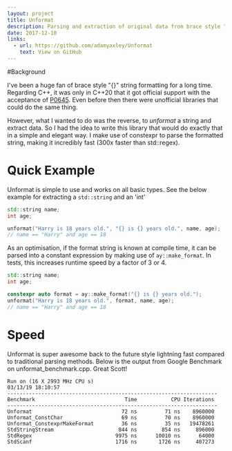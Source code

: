 ```yaml
---
layout: project
title: Unformat
description: Parsing and extraction of original data from brace style "{}" formatted strings. It basically unformats what you thought was formatted for good.
date: 2017-12-10
links:
  - url: https://github.com/adamyaxley/Unformat
    text: View on GitHub
---
```


#Background

I've been a huge fan of brace style "{}" string formatting for a long time. Regarding C++, it was only in C++20 that it got official support with the acceptance of [P0645](http://www.open-std.org/jtc1/sc22/wg21/docs/papers/2019/p0645r10.html). Even before then there were unofficial libraries that could do the same thing.

However, what I wanted to do was the reverse, to _unformat_ a string and extract data. So I had the idea to write this library that would do exactly that in a simple and elegant way. I make use of constexpr to parse the formatted string, making it incredibly fast (300x faster than std::regex).

# Quick Example
Unformat is simple to use and works on all basic types. See the below example for extracting a `std::string` and an 'int'
```c++
std::string name;
int age;

unformat("Harry is 18 years old.", "{} is {} years old.", name, age);
// name == "Harry" and age == 18
```
As an optimisation, if the format string is known at compile time, it can be parsed into a constant expression by making use of `ay::make_format`. In tests, this increases runtime speed by a factor of 3 or 4.
```c++
std::string name;
int age;

constexpr auto format = ay::make_format("{} is {} years old.");
unformat("Harry is 18 years old.", format, name, age);
// name == "Harry" and age == 18
```

# Speed
Unformat is super awesome back to the future style lightning fast compared to traditional parsing methods. Below is the output from Google Benchmark on unformat_benchmark.cpp. Great Scott!
```
Run on (16 X 2993 MHz CPU s)
03/13/19 18:10:57
--------------------------------------------------------------------
Benchmark                             Time           CPU Iterations
--------------------------------------------------------------------
Unformat                             72 ns         71 ns    8960000
Unformat_ConstChar                   69 ns         70 ns    8960000
Unformat_ConstexprMakeFormat         36 ns         35 ns   19478261
StdStringStream                     844 ns        854 ns     896000
StdRegex                           9975 ns      10010 ns      64000
StdScanf                           1716 ns       1726 ns     407273
```